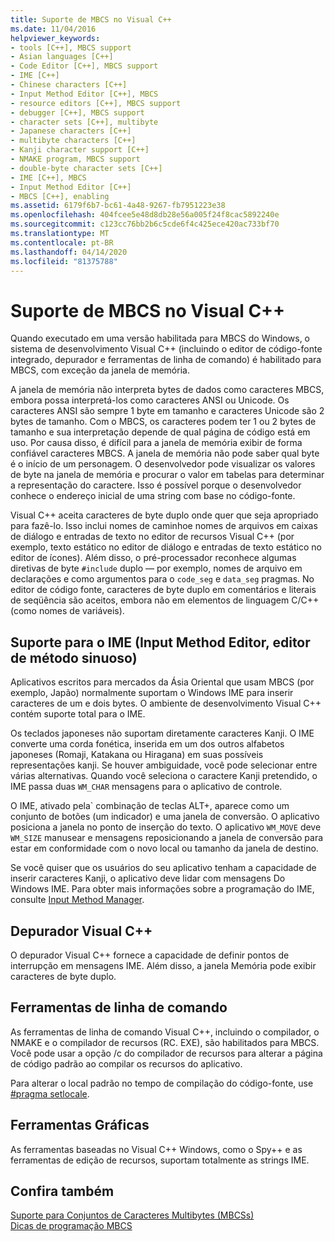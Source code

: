 ```yaml
---
title: Suporte de MBCS no Visual C++
ms.date: 11/04/2016
helpviewer_keywords:
- tools [C++], MBCS support
- Asian languages [C++]
- Code Editor [C++], MBCS support
- IME [C++]
- Chinese characters [C++]
- Input Method Editor [C++], MBCS
- resource editors [C++], MBCS support
- debugger [C++], MBCS support
- character sets [C++], multibyte
- Japanese characters [C++]
- multibyte characters [C++]
- Kanji character support [C++]
- NMAKE program, MBCS support
- double-byte character sets [C++]
- IME [C++], MBCS
- Input Method Editor [C++]
- MBCS [C++], enabling
ms.assetid: 6179f6b7-bc61-4a48-9267-fb7951223e38
ms.openlocfilehash: 404fcee5e48d8db28e56a005f24f8cac5892240e
ms.sourcegitcommit: c123cc76bb2b6c5cde6f4c425ece420ac733bf70
ms.translationtype: MT
ms.contentlocale: pt-BR
ms.lasthandoff: 04/14/2020
ms.locfileid: "81375788"
---
```

# <a name="mbcs-support-in-visual-c"></a>Suporte de MBCS no Visual C++

Quando executado em uma versão habilitada para MBCS do Windows, o sistema de desenvolvimento Visual C++ (incluindo o editor de código-fonte integrado, depurador e ferramentas de linha de comando) é habilitado para MBCS, com exceção da janela de memória.

A janela de memória não interpreta bytes de dados como caracteres MBCS, embora possa interpretá-los como caracteres ANSI ou Unicode. Os caracteres ANSI são sempre 1 byte em tamanho e caracteres Unicode são 2 bytes de tamanho. Com o MBCS, os caracteres podem ter 1 ou 2 bytes de tamanho e sua interpretação depende de qual página de código está em uso. Por causa disso, é difícil para a janela de memória exibir de forma confiável caracteres MBCS. A janela de memória não pode saber qual byte é o início de um personagem. O desenvolvedor pode visualizar os valores de byte na janela de memória e procurar o valor em tabelas para determinar a representação do caractere. Isso é possível porque o desenvolvedor conhece o endereço inicial de uma string com base no código-fonte.

Visual C++ aceita caracteres de byte duplo onde quer que seja apropriado para fazê-lo. Isso inclui nomes de caminhoe nomes de arquivos em caixas de diálogo e entradas de texto no editor de recursos Visual C++ (por exemplo, texto estático no editor de diálogo e entradas de texto estático no editor de ícones). Além disso, o pré-processador reconhece algumas diretivas de byte `#include` duplo — por exemplo, nomes de arquivo em declarações e como argumentos para o `code_seg` e `data_seg` pragmas. No editor de código fonte, caracteres de byte duplo em comentários e literais de seqüência são aceitos, embora não em elementos de linguagem C/C++ (como nomes de variáveis).

## <a name="support-for-the-input-method-editor-ime"></a><a name="_core_support_for_the_input_method_editor_.28.ime.29"></a>Suporte para o IME (Input Method Editor, editor de método sinuoso)

Aplicativos escritos para mercados da Ásia Oriental que usam MBCS (por exemplo, Japão) normalmente suportam o Windows IME para inserir caracteres de um e dois bytes. O ambiente de desenvolvimento Visual C++ contém suporte total para o IME.

Os teclados japoneses não suportam diretamente caracteres Kanji. O IME converte uma corda fonética, inserida em um dos outros alfabetos japoneses (Romaji, Katakana ou Hiragana) em suas possíveis representações kanji. Se houver ambiguidade, você pode selecionar entre várias alternativas. Quando você seleciona o caractere Kanji pretendido, o IME passa duas `WM_CHAR` mensagens para o aplicativo de controle.

O IME, ativado pela\` combinação de teclas ALT+, aparece como um conjunto de botões (um indicador) e uma janela de conversão. O aplicativo posiciona a janela no ponto de inserção do texto. O aplicativo `WM_MOVE` deve `WM_SIZE` manusear e mensagens reposicionando a janela de conversão para estar em conformidade com o novo local ou tamanho da janela de destino.

Se você quiser que os usuários do seu aplicativo tenham a capacidade de inserir caracteres Kanji, o aplicativo deve lidar com mensagens Do Windows IME. Para obter mais informações sobre a programação do IME, consulte [Input Method Manager](/windows/win32/intl/input-method-manager).

## <a name="visual-c-debugger"></a>Depurador Visual C++

O depurador Visual C++ fornece a capacidade de definir pontos de interrupção em mensagens IME. Além disso, a janela Memória pode exibir caracteres de byte duplo.

## <a name="command-line-tools"></a>Ferramentas de linha de comando

As ferramentas de linha de comando Visual C++, incluindo o compilador, o NMAKE e o compilador de recursos (RC. EXE), são habilitados para MBCS. Você pode usar a opção /c do compilador de recursos para alterar a página de código padrão ao compilar os recursos do aplicativo.

Para alterar o local padrão no tempo de compilação do código-fonte, use [#pragma setlocale](../preprocessor/setlocale.md).

## <a name="graphical-tools"></a>Ferramentas Gráficas

As ferramentas baseadas no Visual C++ Windows, como o Spy++ e as ferramentas de edição de recursos, suportam totalmente as strings IME.

## <a name="see-also"></a>Confira também

[Suporte para Conjuntos de Caracteres Multibytes (MBCSs)](../text/support-for-multibyte-character-sets-mbcss.md)<br/>
[Dicas de programação MBCS](../text/mbcs-programming-tips.md)
